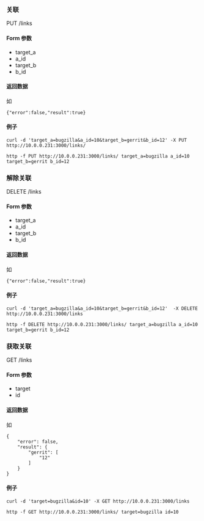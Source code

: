 <!--Meta
category:DTask
title:Link 接口
DO NOT Delete Meta Above -->

### 关联
PUT /links

#### Form 参数
* target_a
* a_id
* target_b
* b_id

#### 返回数据
如
```
{"error":false,"result":true}
```

#### 例子
```
curl -d 'target_a=bugzilla&a_id=10&target_b=gerrit&b_id=12' -X PUT http://10.0.0.231:3000/links/

http -f PUT http://10.0.0.231:3000/links/ target_a=bugzilla a_id=10 target_b=gerrit b_id=12
```


### 解除关联

DELETE /links

#### Form 参数
* target_a
* a_id
* target_b
* b_id

#### 返回数据
如
```
{"error":false,"result":true}
```

#### 例子
```
curl -d 'target_a=bugzilla&a_id=10&target_b=gerrit&b_id=12'  -X DELETE http://10.0.0.231:3000/links

http -f DELETE http://10.0.0.231:3000/links/ target_a=bugzilla a_id=10 target_b=gerrit b_id=12
```


### 获取关联

GET /links

#### Form 参数
* target
* id

#### 返回数据
如
```
{
    "error": false, 
    "result": {
        "gerrit": [
            "12"
        ]
    }
}
```

#### 例子
```
curl -d 'target=bugzilla&id=10' -X GET http://10.0.0.231:3000/links

http -f GET http://10.0.0.231:3000/links/ target=bugzilla id=10
```